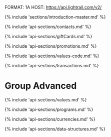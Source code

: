 FORMAT: 1A
HOST: https://api.lightrail.com/v2/

{% include 'sections/introduction-master.md' %}

{% include 'api-sections/contacts.md' %}

{% include 'api-sections/giftCards.md' %}

{% include 'api-sections/promotions.md' %}

{% include 'api-sections/values-code.md' %}

{% include 'api-sections/transactions.md' %}

# Group Advanced

{% include 'api-sections/values.md' %}

{% include 'api-sections/programs.md' %}

{% include 'api-sections/currencies.md' %}

{% include 'api-sections/data-structures.md' %}
